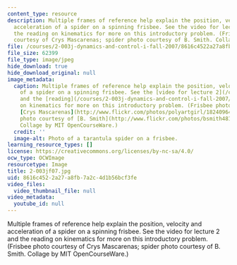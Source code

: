 ```yaml
---
content_type: resource
description: Multiple frames of reference help explain the position, velocity and
  acceleration of a spider on a spinning frisbee. See the video for lecture 2 and
  the reading on kinematics for more on this introductory problem. (Frisbee photo
  courtesy of Crys Mascarenas; spider photo courtesy of B. Smith. Collage by MIT OpenCourseWare.)
file: /courses/2-003j-dynamics-and-control-i-fall-2007/8616c4522a27a8fb7a2c4d1b56bcf3fe_2-003jf07.jpg
file_size: 62399
file_type: image/jpeg
hide_download: true
hide_download_original: null
image_metadata:
  caption: Multiple frames of reference help explain the position, velocity and acceleration
    of a spider on a spinning frisbee. See the [video for lecture 2](/courses/2-003j-dynamics-and-control-i-fall-2007/video_galleries/video-lectures)
    and the [reading](/courses/2-003j-dynamics-and-control-i-fall-2007/pages/readings)
    on kinematics for more on this introductory problem. (Frisbee photo courtesy of
    [Crys Mascarenas](http://www.flickr.com/photos/polyartgirl/182409645/); spider
    photo courtesy of [B. Smith](http://www.flickr.com/photos/bsmith4815/152922109/).
    Collage by MIT OpenCourseWare.)
  credit: ''
  image-alt: Photo of a tarantula spider on a frisbee.
learning_resource_types: []
license: https://creativecommons.org/licenses/by-nc-sa/4.0/
ocw_type: OCWImage
resourcetype: Image
title: 2-003jf07.jpg
uid: 8616c452-2a27-a8fb-7a2c-4d1b56bcf3fe
video_files:
  video_thumbnail_file: null
video_metadata:
  youtube_id: null
---
```

Multiple frames of reference help explain the position, velocity and acceleration of a spider on a spinning frisbee. See the video for lecture 2 and the reading on kinematics for more on this introductory problem. (Frisbee photo courtesy of Crys Mascarenas; spider photo courtesy of B. Smith. Collage by MIT OpenCourseWare.)